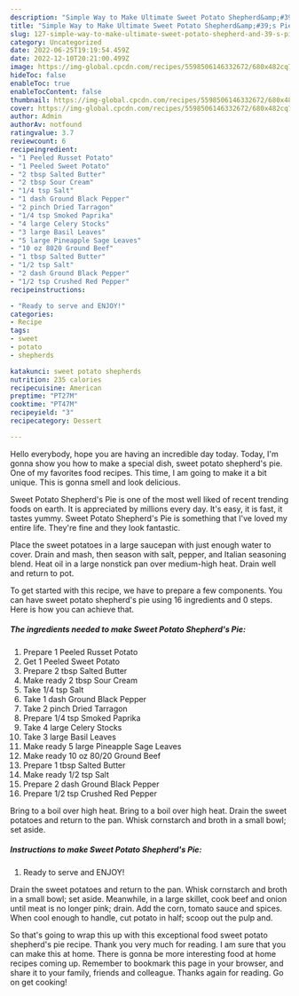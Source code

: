 ```yaml
---
description: "Simple Way to Make Ultimate Sweet Potato Shepherd&amp;#39;s Pie"
title: "Simple Way to Make Ultimate Sweet Potato Shepherd&amp;#39;s Pie"
slug: 127-simple-way-to-make-ultimate-sweet-potato-shepherd-and-39-s-pie
category: Uncategorized
date: 2022-06-25T19:19:54.459Z
date: 2022-12-10T20:21:00.499Z
image: https://img-global.cpcdn.com/recipes/5598506146332672/680x482cq70/sweet-potato-shepherds-pie-recipe-main-photo.jpg
hideToc: false
enableToc: true
enableTocContent: false
thumbnail: https://img-global.cpcdn.com/recipes/5598506146332672/680x482cq70/sweet-potato-shepherds-pie-recipe-main-photo.jpg
cover: https://img-global.cpcdn.com/recipes/5598506146332672/680x482cq70/sweet-potato-shepherds-pie-recipe-main-photo.jpg
author: Admin
authorAv: notfound
ratingvalue: 3.7
reviewcount: 6
recipeingredient:
- "1 Peeled Russet Potato"
- "1 Peeled Sweet Potato"
- "2 tbsp Salted Butter"
- "2 tbsp Sour Cream"
- "1/4 tsp Salt"
- "1 dash Ground Black Pepper"
- "2 pinch Dried Tarragon"
- "1/4 tsp Smoked Paprika"
- "4 large Celery Stocks"
- "3 large Basil Leaves"
- "5 large Pineapple Sage Leaves"
- "10 oz 8020 Ground Beef"
- "1 tbsp Salted Butter"
- "1/2 tsp Salt"
- "2 dash Ground Black Pepper"
- "1/2 tsp Crushed Red Pepper"
recipeinstructions:

- "Ready to serve and ENJOY!"
categories:
- Recipe
tags:
- sweet
- potato
- shepherds

katakunci: sweet potato shepherds 
nutrition: 235 calories
recipecuisine: American
preptime: "PT27M"
cooktime: "PT47M"
recipeyield: "3"
recipecategory: Dessert

---
```



Hello everybody, hope you are having an incredible day today. Today, I'm gonna show you how to make a special dish, sweet potato shepherd&#39;s pie. One of my favorites food recipes. This time, I am going to make it a bit unique. This is gonna smell and look delicious.

Sweet Potato Shepherd&#39;s Pie is one of the most well liked of recent trending foods on earth. It is appreciated by millions every day. It's easy, it is fast, it tastes yummy. Sweet Potato Shepherd&#39;s Pie is something that I've loved my entire life. They're fine and they look fantastic.

Place the sweet potatoes in a large saucepan with just enough water to cover. Drain and mash, then season with salt, pepper, and Italian seasoning blend. Heat oil in a large nonstick pan over medium-high heat. Drain well and return to pot.


To get started with this recipe, we have to prepare a few components. You can have sweet potato shepherd&#39;s pie using 16 ingredients and 0 steps. Here is how you can achieve that.

<!--inarticleads1-->

##### The ingredients needed to make Sweet Potato Shepherd&#39;s Pie:

1. Prepare 1 Peeled Russet Potato
1. Get 1 Peeled Sweet Potato
1. Prepare 2 tbsp Salted Butter
1. Make ready 2 tbsp Sour Cream
1. Take 1/4 tsp Salt
1. Take 1 dash Ground Black Pepper
1. Take 2 pinch Dried Tarragon
1. Prepare 1/4 tsp Smoked Paprika
1. Take 4 large Celery Stocks
1. Take 3 large Basil Leaves
1. Make ready 5 large Pineapple Sage Leaves
1. Make ready 10 oz 80/20 Ground Beef
1. Prepare 1 tbsp Salted Butter
1. Make ready 1/2 tsp Salt
1. Prepare 2 dash Ground Black Pepper
1. Prepare 1/2 tsp Crushed Red Pepper


Bring to a boil over high heat. Bring to a boil over high heat. Drain the sweet potatoes and return to the pan. Whisk cornstarch and broth in a small bowl; set aside. 

<!--inarticleads2-->

##### Instructions to make Sweet Potato Shepherd&#39;s Pie:


1. Ready to serve and ENJOY!

Drain the sweet potatoes and return to the pan. Whisk cornstarch and broth in a small bowl; set aside. Meanwhile, in a large skillet, cook beef and onion until meat is no longer pink; drain. Add the corn, tomato sauce and spices. When cool enough to handle, cut potato in half; scoop out the pulp and. 

So that's going to wrap this up with this exceptional food sweet potato shepherd&#39;s pie recipe. Thank you very much for reading. I am sure that you can make this at home. There is gonna be more interesting food at home recipes coming up. Remember to bookmark this page in your browser, and share it to your family, friends and colleague. Thanks again for reading. Go on get cooking!
